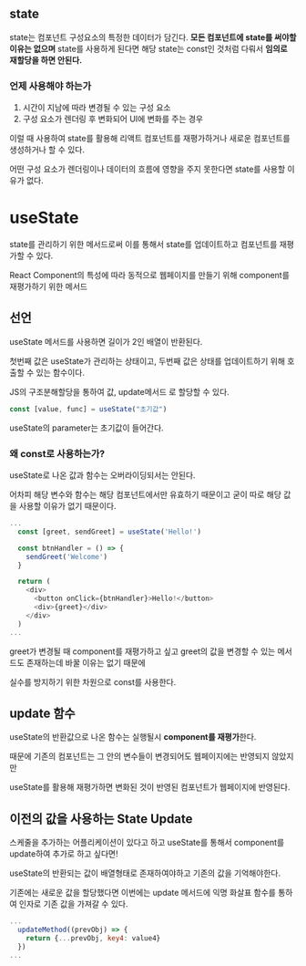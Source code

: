 ## state

state는 컴포넌트 구성요소의 특정한 데이터가 담긴다.
**모든 컴포넌트에 state를 써야할 이유는 없으며** state를 사용하게 된다면 해당 state는 const인 것처럼 다뤄서 **임의로 재할당을 하면 안된다.**

### 언제 사용해야 하는가

1. 시간이 지남에 따라 변경될 수 있는 구성 요소
2. 구성 요소가 렌더링 후 변화되어 UI에 변화를 주는 경우

이럴 때 사용하여 state를 활용해 리액트 컴포넌트를 재평가하거나 새로운 컴포넌트를 생성하거나 할 수 있다.

어떤 구성 요소가 렌더링이나 데이터의 흐름에 영향을 주지 못한다면 state를 사용할 이유가 없다.

# useState

state를 관리하기 위한 메서드로써 이를 통해서 state를 업데이트하고 컴포넌트를 재평가할 수 있다.

React Component의 특성에 따라 동적으로 웹페이지를 만들기 위해 component를 재평가하기 위한 메서드

## 선언

useState 메서드를 사용하면 길이가 2인 배열이 반환된다.

첫번째 값은 useState가 관리하는 상태이고, 두번째 값은 상태를 업데이트하기 위해 호출할 수 있는 함수이다.

JS의 구조분해할당을 통하여 값, update메서드 로 할당할 수 있다.

```js
const [value, func] = useState("초기값")
```

useState의 parameter는 초기값이 들어간다.

### 왜 const로 사용하는가?

useState로 나온 값과 함수는 오버라이딩되서는 안된다.

어차피 해당 변수와 함수는 해당 컴포넌트에서만 유효하기 때문이고 굳이 따로 해당 값을 사용할 이유가 없기 때문이다.

```js
...
  const [greet, sendGreet] = useState('Hello!')

  const btnHandler = () => {
    sendGreet('Welcome')
  }

  return (
    <div>
      <button onClick={btnHandler}>Hello!</button>
      <div>{greet}</div>
    </div>
  )
...
```

greet가 변경될 때 component를 재평가하고 싶고 greet의 값을 변경할 수 있는 메서드도 존재하는데 바꿀 이유는 없기 때문에

실수를 방지하기 위한 차원으로 const를 사용한다.

## update 함수

useState의 반환값으로 나온 함수는 실행될시 **component를 재평가**한다.

때문에 기존의 컴포넌트는 그 안의 변수들이 변경되어도 웹페이지에는 반영되지 않았지만

useState를 활용해 재평가하면 변화된 것이 반영된 컴포넌트가 웹페이지에 반영된다.

## 이전의 값을 사용하는 State Update

스케줄을 추가하는 어플리케이션이 있다고 하고 useState를 통해서 component를 update하여 추가로 하고 싶다면!

useState의 반환되는 값이 배열형태로 존재하여야하고 기존의 값을 기억해야한다.

기존에는 새로운 값을 할당했다면 이번에는 update 메서드에 익명 화살표 함수를 통하여 인자로 기존 값을 가져갈 수 있다.

```js
...
  updateMethod((prevObj) => {
    return {...prevObj, key4: value4}
  })
...
```
